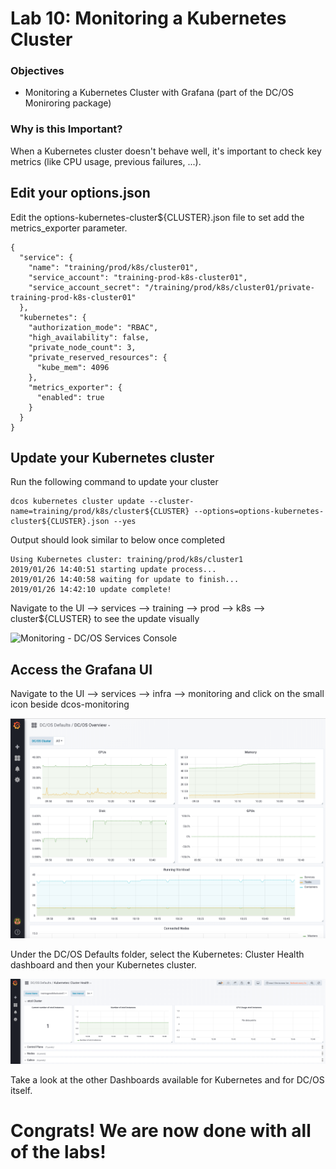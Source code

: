 # Lab 10: Monitoring a Kubernetes Cluster

### Objectives
- Monitoring a Kubernetes Cluster with Grafana (part of the DC/OS Moniroring package)

### Why is this Important?
When a Kubernetes cluster doesn't behave well, it's important to check key metrics (like CPU usage, previous failures, ...).

## Edit your options.json
Edit the options-kubernetes-cluster${CLUSTER}.json file to set add the metrics_exporter parameter.
```
{
  "service": {
    "name": "training/prod/k8s/cluster01",
    "service_account": "training-prod-k8s-cluster01",
    "service_account_secret": "/training/prod/k8s/cluster01/private-training-prod-k8s-cluster01"
  },
  "kubernetes": {
    "authorization_mode": "RBAC",
    "high_availability": false,
    "private_node_count": 3,
    "private_reserved_resources": {
      "kube_mem": 4096
    },
    "metrics_exporter": {
      "enabled": true
    }
  }
}
```

## Update your Kubernetes cluster
Run the following command to update your cluster
```
dcos kubernetes cluster update --cluster-name=training/prod/k8s/cluster${CLUSTER} --options=options-kubernetes-cluster${CLUSTER}.json --yes
```

Output should look similar to below once completed
```
Using Kubernetes cluster: training/prod/k8s/cluster1
2019/01/26 14:40:51 starting update process...
2019/01/26 14:40:58 waiting for update to finish...
2019/01/26 14:42:10 update complete!
```

Navigate to the UI --> services --> training --> prod --> k8s --> cluster${CLUSTER} to see the update visually

![Monitoring - DC/OS Services Console](https://github.com/djannot/dcos-kubernetes-training/blob/master/images/lab9_1.png)

## Access the Grafana UI

Navigate to the UI --> services --> infra --> monitoring and click on the small icon beside dcos-monitoring

![Monitoring - Grafana UI](https://github.com/djannot/dcos-kubernetes-training/blob/master/images/lab9_2.png)

Under the DC/OS Defaults folder, select the Kubernetes: Cluster Health dashboard and then your Kubernetes cluster.

![Monitoring - Cluster Health dashboard](https://github.com/djannot/dcos-kubernetes-training/blob/master/images/lab9_3.png)

Take a look at the other Dashboards available for Kubernetes and for DC/OS itself.

# Congrats! We are now done with all of the labs!
